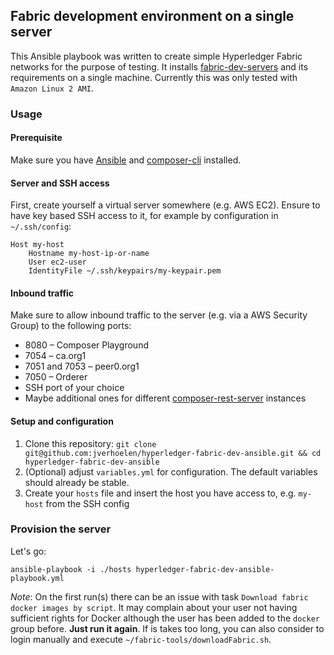## Fabric development environment on a single server

This Ansible playbook was written to create simple Hyperledger Fabric networks for the purpose of testing. It installs [fabric-dev-servers](https://github.com/hyperledger/composer-tools/tree/master/packages/fabric-dev-servers) and its requirements on a single machine. Currently this was only tested with `Amazon Linux 2 AMI`.

### Usage

#### Prerequisite

Make sure you have [Ansible](https://docs.ansible.com/ansible/latest/installation_guide/intro_installation.html) and [composer-cli](https://hyperledger.github.io/composer/latest/) installed.

#### Server and SSH access

First, create yourself a virtual server somewhere (e.g. AWS EC2). Ensure to have key based SSH access to it, for example by configuration in `~/.ssh/config`:

```
Host my-host
    Hostname my-host-ip-or-name
    User ec2-user
    IdentityFile ~/.ssh/keypairs/my-keypair.pem
```

#### Inbound traffic

Make sure to allow inbound traffic to the server (e.g. via a AWS Security Group) to the following ports:

* 8080 – Composer Playground
* 7054 – ca.org1
* 7051 and 7053 – peer0.org1
* 7050 – Orderer
* SSH port of your choice
* Maybe additional ones for different [composer-rest-server](https://hyperledger.github.io/composer/latest/integrating/integrating-index) instances


#### Setup and configuration

1. Clone this repository: `git clone git@github.com:jverhoelen/hyperledger-fabric-dev-ansible.git && cd hyperledger-fabric-dev-ansible`
2. (Optional) adjust `variables.yml` for configuration. The default variables should already be stable.
3. Create your `hosts` file and insert the host you have access to, e.g. `my-host` from the SSH config

### Provision the server

Let's go:

`ansible-playbook -i ./hosts hyperledger-fabric-dev-ansible-playbook.yml`

*Note*: On the first run(s) there can be an issue with task `Download fabric docker images by script`. It may complain about your user not having sufficient rights for Docker although the user has been added to the `docker` group before. **Just run it again**. If is takes too long, you can also consider to login manually and execute `~/fabric-tools/downloadFabric.sh`.
